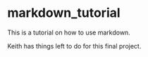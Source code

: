 # markdown_tutorial
This is a tutorial on how to use markdown.

Keith has things left to do for this final project.